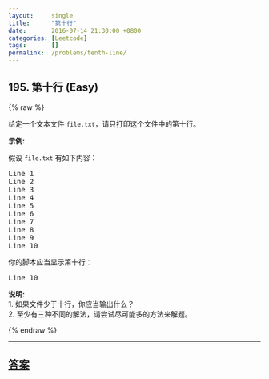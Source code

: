 ```yaml
---
layout:     single
title:      "第十行"
date:       2016-07-14 21:30:00 +0800
categories: [Leetcode]
tags:       []
permalink:  /problems/tenth-line/
---
```


## 195. 第十行 (Easy)

{% raw %}

<p>给定一个文本文件&nbsp;<code>file.txt</code>，请只打印这个文件中的第十行。</p>

<p><strong>示例:</strong></p>

<p>假设&nbsp;<code>file.txt</code> 有如下内容：</p>

<pre>Line 1
Line 2
Line 3
Line 4
Line 5
Line 6
Line 7
Line 8
Line 9
Line 10
</pre>

<p>你的脚本应当显示第十行：</p>

<pre>Line 10
</pre>

<p><strong>说明:</strong><br>
1. 如果文件少于十行，你应当输出什么？<br>
2. 至少有三种不同的解法，请尝试尽可能多的方法来解题。</p>

{% endraw %}

---

## [答案](https://github.com/openset/leetcode/tree/master/problems/tenth-line)
